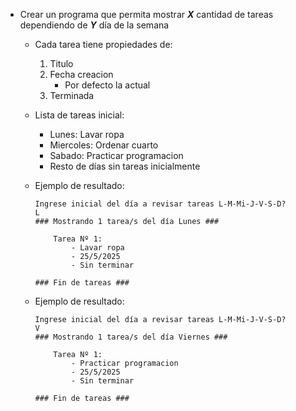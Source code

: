 - Crear un programa que permita mostrar **_X_** cantidad de tareas dependiendo de **_Y_** día de la semana 

    - Cada tarea tiene propiedades de:
        1. Titulo
        1. Fecha creacion
            - Por defecto la actual
        1. Terminada

    - Lista de tareas inicial: 
        - Lunes: Lavar ropa
        - Miercoles: Ordenar cuarto
        - Sabado: Practicar programacion
        - Resto de días sin tareas inicialmente

    - Ejemplo de resultado:
        ```
        Ingrese inicial del día a revisar tareas L-M-Mi-J-V-S-D?
        L
        ### Mostrando 1 tarea/s del día Lunes ###

            Tarea Nº 1:
                - Lavar ropa
                - 25/5/2025
                - Sin terminar

        ### Fin de tareas ###
        ``` 
    - Ejemplo de resultado:
        ```
        Ingrese inicial del día a revisar tareas L-M-Mi-J-V-S-D?
        V
        ### Mostrando 1 tarea/s del día Viernes ###

            Tarea Nº 1: 
                - Practicar programacion
                - 25/5/2025
                - Sin terminar

        ### Fin de tareas ###
        ``` 
